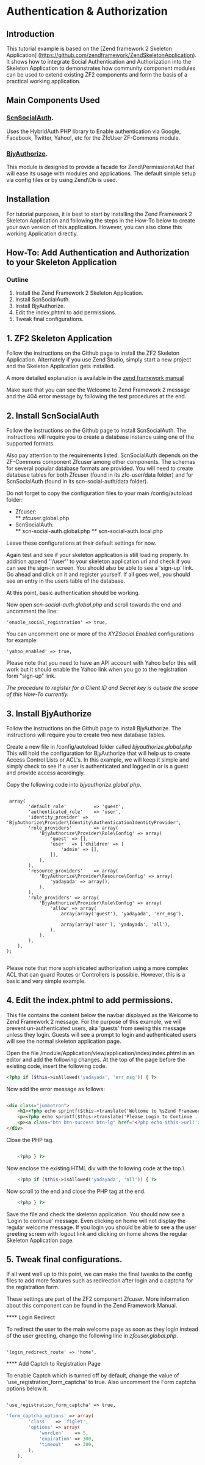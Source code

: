 Authentication & Authorization
==============================

Introduction
------------
This tutorial example is based on the [Zend framework 2 Skeleton Application] (https://github.com/zendframework/ZendSkeletonApplication). It shows how to integrate Social Authentication and Authorization into the Skeleton Application to demonstrates how community component modules can be used to extend existing ZF2 components and form the basis of a practical working application.

Main Components Used
---------------
### [ScnSocialAuth](https://github.com/SocalNick/ScnSocialAuth).

Uses the HybridAuth PHP library to Enable authentication via Google, Facebook, Twitter, Yahoo!, etc for the ZfcUser ZF-Commons module.

### [BjyAuthorize](https://github.com/bjyoungblood/BjyAuthorize).

This module is designed to provide a facade for Zend\Permissions\Acl that will ease its usage with modules and applications. The default simple setup via config files or by using Zend\Db is used.

Installation
------------
For tutorial purposes, it is best to start by installing the Zend Framework 2 Skeleton Application and following the steps in the How-To below to create your own version of this application. However, you can also clone this working Application directly.


How-To: Add Authentication and Authorization to your Skeleton Application
-------------------------------------------------------------------------

### Outline
1. Install the Zend Framework 2 Skeleton Application.
2. Install ScnSocialAuth.
3. Install BjyAuthorize.
4. Edit the index.phtml to add permissions.
5. Tweak final configurations.

## 1. ZF2 Skeleton Application
Follow the instructions on the Github page to install the ZF2 Skeleton Application. Alternately if you use Zend Studio, simply start a new project and the Skeleton Application gets installed. 

A more detailed explanation is available in the [zend framework manual](http://framework.zend.com/manual/current/en/user-guide/skeleton-application.html)

Make sure that you can see the Welcome to Zend Framework 2 message and the 404 error message by following the test procedures at the end.

## 2. Install ScnSocialAuth
Follow the instructions on the Github page to install ScnSocialAuth. The instructions will require you to create a database instance using one of the supported formats. 

Also pay attention to the requirements listed. ScnSocialAuth depends on the ZF-Commons component Zfcuser among other components. The schemas for several popular database formats are provided. You will need to create database tables for both Zfcuser (found in its zfc-user/data folder) and for ScnSocialAuth (found in its scn-social-auth/data folder).

Do not forget to copy the configuration files to your main /config/autoload folder:
* Zfcuser:         
    ** zfcuser.global.php
* ScnSocialAuth:   
    ** scn-social-auth.global.php
    ** scn-social-auth.local.php
    
Leave these configurations at their default settings for now.

Again test and see if your skeleton application is still loading properly. In addition append ''/user'' to your skeleton application url and check if you can see the sign-in screen. You should also be able to see a 'sign-up' link. Go ahead and click on it and register yourself. If all goes well, you should see an entry in the users table of the database.

At this point, basic authentication should be working.

Now open *scn-social-auth.global.php* and scroll towards the end and uncomment the line:

<pre><code>'enable_social_registration' => true,</code></pre>

You can uncomment one or more of the *XYZSocial Enabled* configurations for example:

<pre><code>'yahoo_enabled' => true,</code></pre>


Please note that you need to have an API account with Yahoo befor this will work but it should enable the Yahoo link when you go to the registration form "sign-up" link.

*The procedure to register for a Client ID and Secret key is outside the scope of this How-To currently.*

## 3. Install BjyAuthorize
Follow the instructions on the Github page to install BjyAuthorize. The instructions will require you to create two new database tables.

Create a new file in /config/autoload folder called *bjyauthorize.global.php* This will hold the configuration for BjyAuthorize that will help us to create Access Control Lists or ACL's. In this example, we will keep it simple and simply check to see if a user is authenticated and logged in or is a guest and provide access acordingly.

Copy the following code into *bjyauthorize.global.php*.

<pre><code>
<?php
return array(
    'bjyauthorize' => array(
        'default_role'          => 'guest',
        'authenticated_role'    => 'user',
        'identity_provider' => 'BjyAuthorize\Provider\Identity\AuthenticationIdentityProvider',
        'role_providers'        => array(
            'BjyAuthorize\Provider\Role\Config' => array(
                'guest' => [],
                'user'  => ['children' => [
                    'admin' => [],
                ]],
            ),                         
        ),
        'resource_providers'    => array(
            'BjyAuthorize\Provider\Resource\Config' => array(
                'yadayada' => array(),
            ),
        ),
        'rule_providers' => array(
            'BjyAuthorize\Provider\Rule\Config' => array(
                'allow' => array(
                    array(array('guest'), 'yadayada', 'err_msg'),
                    
                    array(array('user'), 'yadayada', 'all'),
                ),
            ),
        ),
    ), 
);   
          
</code></pre>

Please note that more sophisticated authorization using a more complex ACL that can guard Routes or Controllers is possible. However, this is a basic and very simple example.

## 4. Edit the index.phtml to add permissions.
This file contains the content below the navbar displayed as the Welcome to Zend Framework 2 message. For the purpose of this example, we will prevent un-authenticated users, aka 'guests' from seeing this message unless they login. Guests will see a prompt to login and authenticated users will see the normal skeleton application page.

Open the file /module/Application/view/application/index/index.phtml in an editor and add the following changes. At the top of the page before the existing code, insert the following code.

```php
<?php if ($this->isAllowed('yadayada', 'err_msg')) { ?>
```    
Now add the error message as follows:
 
```html

<div class="jumbotron">
    <h1><?php echo sprintf($this->translate('Welcome to %sZend Framework 2%s'), '<span class="zf-green">', '</span>') ?></h1>
    <p><?php echo sprintf($this->translate('Please Login to Continue ... '), '<a href="https://github.com/zendframework/ZendSkeletonApplication" target="_blank">', '</a>', \Zend\Version\Version::VERSION) ?></p>
    <p><a class="btn btn-success btn-lg" href="<?php echo $this->url('zfcuser') ?>" target="_blank"><?php echo $this->translate('Login') ?> &raquo;</a></p>
</div>
```
Close the PHP tag.

```php

    <?php } ?>
```

Now enclose the existing HTML div with the following code at the top.\
   
```php
    <?php if ($this->isAllowed('yadayada', 'all')) { ?>
```

Now scroll to the end and close the PHP tag at the end.

```php
    <?php } ?>
```
Save the file and check the skeleton application. You should now see a 'Login to continue' message. Even clicking on home will not display the regular welcome message. If you login you should be able to see a the user greeting screen with logout link and clicking on home shows the regular Skeleton Application page.

## 5. Tweak final configurations.
If all went well up to this point, we can make the final tweaks to the config files to add more features such as redirection after login and a captcha for the registration form.

These settings are part of the ZF2 component Zfcuser. More information about this component can be found in the Zend Framework Manual.

**** Login Redirect

To redirect the user to the main welcome page as soon as they login instead of the user greeting, change the following line in *zfcuser.global.php*.

<pre><code>
'login_redirect_route' => 'home',
</code></pre>


**** Add Captch to Registration Page

To enable Captch which is turned off by default, change the value of 'use_registration_form_captcha' to true. Also uncomment the Form captcha options below it.

<pre><code>
'use_registration_form_captcha' => true,
</code></pre>


```php
'form_captcha_options' => array(
        'class'   => 'figlet',
        'options' => array(
            'wordLen'    => 5,
            'expiration' => 300,
            'timeout'    => 300,
        ),
    ),
    
```